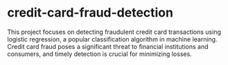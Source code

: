 # credit-card-fraud-detection
This project focuses on detecting fraudulent credit card transactions using logistic regression, a popular classification algorithm in machine learning. Credit card fraud poses a significant threat to financial institutions and consumers, and timely detection is crucial for minimizing losses.  
